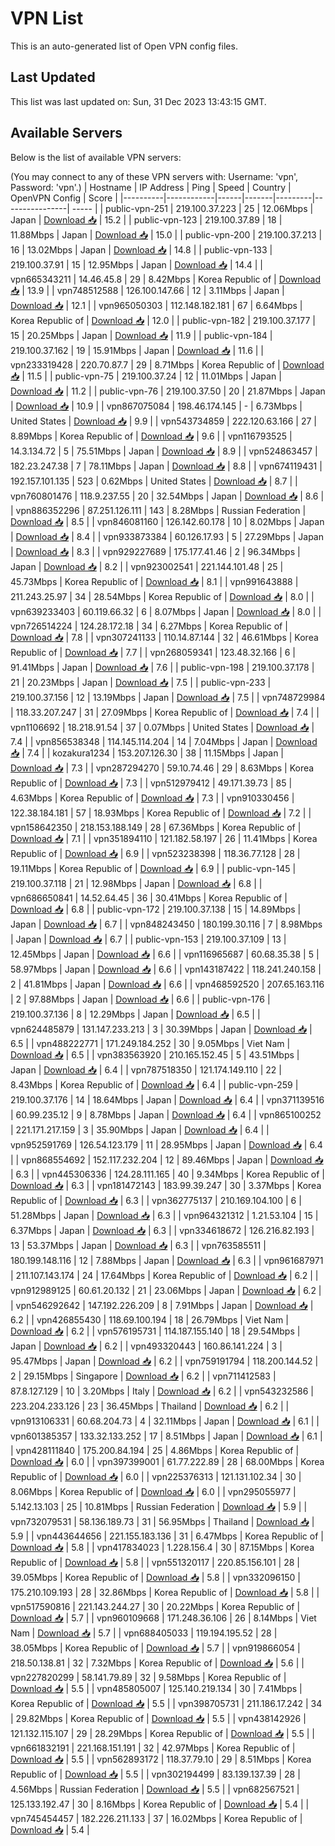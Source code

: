 # VPN List

This is an auto-generated list of Open VPN config files.

## Last Updated

This list was last updated on: Sun, 31 Dec 2023 13:43:15 GMT.

## Available Servers

Below is the list of available VPN servers:

(You may connect to any of these VPN servers with: Username: 'vpn', Password: 'vpn'.)
| Hostname | IP Address | Ping | Speed | Country | OpenVPN Config | Score |
|----------|------------|------|-------|---------|----------------| ----- |
| public-vpn-251 | 219.100.37.223 | 25 | 12.06Mbps | Japan | [Download 📥](./configs/server_0_JP.ovpn) | 15.2 |
| public-vpn-123 | 219.100.37.89 | 18 | 11.88Mbps | Japan | [Download 📥](./configs/server_1_JP.ovpn) | 15.0 |
| public-vpn-200 | 219.100.37.213 | 16 | 13.02Mbps | Japan | [Download 📥](./configs/server_2_JP.ovpn) | 14.8 |
| public-vpn-133 | 219.100.37.91 | 15 | 12.95Mbps | Japan | [Download 📥](./configs/server_3_JP.ovpn) | 14.4 |
| vpn665343211 | 14.46.45.8 | 29 | 8.42Mbps | Korea Republic of | [Download 📥](./configs/server_4_KR.ovpn) | 13.9 |
| vpn748512588 | 126.100.147.66 | 12 | 3.11Mbps | Japan | [Download 📥](./configs/server_5_JP.ovpn) | 12.1 |
| vpn965050303 | 112.148.182.181 | 67 | 6.64Mbps | Korea Republic of | [Download 📥](./configs/server_6_KR.ovpn) | 12.0 |
| public-vpn-182 | 219.100.37.177 | 15 | 20.25Mbps | Japan | [Download 📥](./configs/server_7_JP.ovpn) | 11.9 |
| public-vpn-184 | 219.100.37.162 | 19 | 15.91Mbps | Japan | [Download 📥](./configs/server_8_JP.ovpn) | 11.6 |
| vpn233319428 | 220.70.87.7 | 29 | 8.71Mbps | Korea Republic of | [Download 📥](./configs/server_9_KR.ovpn) | 11.5 |
| public-vpn-75 | 219.100.37.24 | 12 | 11.01Mbps | Japan | [Download 📥](./configs/server_10_JP.ovpn) | 11.2 |
| public-vpn-76 | 219.100.37.50 | 20 | 21.87Mbps | Japan | [Download 📥](./configs/server_11_JP.ovpn) | 10.9 |
| vpn867075084 | 198.46.174.145 | - | 6.73Mbps | United States | [Download 📥](./configs/server_12_US.ovpn) | 9.9 |
| vpn543734859 | 222.120.63.166 | 27 | 8.89Mbps | Korea Republic of | [Download 📥](./configs/server_13_KR.ovpn) | 9.6 |
| vpn116793525 | 14.3.134.72 | 5 | 75.51Mbps | Japan | [Download 📥](./configs/server_14_JP.ovpn) | 8.9 |
| vpn524863457 | 182.23.247.38 | 7 | 78.11Mbps | Japan | [Download 📥](./configs/server_15_JP.ovpn) | 8.8 |
| vpn674119431 | 192.157.101.135 | 523 | 0.62Mbps | United States | [Download 📥](./configs/server_16_US.ovpn) | 8.7 |
| vpn760801476 | 118.9.237.55 | 20 | 32.54Mbps | Japan | [Download 📥](./configs/server_17_JP.ovpn) | 8.6 |
| vpn886352296 | 87.251.126.111 | 143 | 8.28Mbps | Russian Federation | [Download 📥](./configs/server_18_RU.ovpn) | 8.5 |
| vpn846081160 | 126.142.60.178 | 10 | 8.02Mbps | Japan | [Download 📥](./configs/server_19_JP.ovpn) | 8.4 |
| vpn933873384 | 60.126.17.93 | 5 | 27.29Mbps | Japan | [Download 📥](./configs/server_20_JP.ovpn) | 8.3 |
| vpn929227689 | 175.177.41.46 | 2 | 96.34Mbps | Japan | [Download 📥](./configs/server_21_JP.ovpn) | 8.2 |
| vpn923002541 | 221.144.101.48 | 25 | 45.73Mbps | Korea Republic of | [Download 📥](./configs/server_22_KR.ovpn) | 8.1 |
| vpn991643888 | 211.243.25.97 | 34 | 28.54Mbps | Korea Republic of | [Download 📥](./configs/server_23_KR.ovpn) | 8.0 |
| vpn639233403 | 60.119.66.32 | 6 | 8.07Mbps | Japan | [Download 📥](./configs/server_24_JP.ovpn) | 8.0 |
| vpn726514224 | 124.28.172.18 | 34 | 6.27Mbps | Korea Republic of | [Download 📥](./configs/server_25_KR.ovpn) | 7.8 |
| vpn307241133 | 110.14.87.144 | 32 | 46.61Mbps | Korea Republic of | [Download 📥](./configs/server_26_KR.ovpn) | 7.7 |
| vpn268059341 | 123.48.32.166 | 6 | 91.41Mbps | Japan | [Download 📥](./configs/server_27_JP.ovpn) | 7.6 |
| public-vpn-198 | 219.100.37.178 | 21 | 20.23Mbps | Japan | [Download 📥](./configs/server_28_JP.ovpn) | 7.5 |
| public-vpn-233 | 219.100.37.156 | 12 | 13.19Mbps | Japan | [Download 📥](./configs/server_29_JP.ovpn) | 7.5 |
| vpn748729984 | 118.33.207.247 | 31 | 27.09Mbps | Korea Republic of | [Download 📥](./configs/server_30_KR.ovpn) | 7.4 |
| vpn1106692 | 18.218.91.54 | 37 | 0.07Mbps | United States | [Download 📥](./configs/server_31_US.ovpn) | 7.4 |
| vpn856538348 | 114.145.114.204 | 14 | 7.04Mbps | Japan | [Download 📥](./configs/server_32_JP.ovpn) | 7.4 |
| kozakura1234 | 153.207.126.30 | 38 | 11.15Mbps | Japan | [Download 📥](./configs/server_33_JP.ovpn) | 7.3 |
| vpn287294270 | 59.10.74.46 | 29 | 8.63Mbps | Korea Republic of | [Download 📥](./configs/server_34_KR.ovpn) | 7.3 |
| vpn512979412 | 49.171.39.73 | 85 | 4.63Mbps | Korea Republic of | [Download 📥](./configs/server_35_KR.ovpn) | 7.3 |
| vpn910330456 | 122.38.184.181 | 57 | 18.93Mbps | Korea Republic of | [Download 📥](./configs/server_36_KR.ovpn) | 7.2 |
| vpn158642350 | 218.153.188.149 | 28 | 67.36Mbps | Korea Republic of | [Download 📥](./configs/server_37_KR.ovpn) | 7.1 |
| vpn351894110 | 121.182.58.197 | 26 | 11.41Mbps | Korea Republic of | [Download 📥](./configs/server_38_KR.ovpn) | 6.9 |
| vpn523238398 | 118.36.77.128 | 28 | 19.11Mbps | Korea Republic of | [Download 📥](./configs/server_39_KR.ovpn) | 6.9 |
| public-vpn-145 | 219.100.37.118 | 21 | 12.98Mbps | Japan | [Download 📥](./configs/server_40_JP.ovpn) | 6.8 |
| vpn686650841 | 14.52.64.45 | 36 | 30.41Mbps | Korea Republic of | [Download 📥](./configs/server_41_KR.ovpn) | 6.8 |
| public-vpn-172 | 219.100.37.138 | 15 | 14.89Mbps | Japan | [Download 📥](./configs/server_42_JP.ovpn) | 6.7 |
| vpn848243450 | 180.199.30.116 | 7 | 8.98Mbps | Japan | [Download 📥](./configs/server_43_JP.ovpn) | 6.7 |
| public-vpn-153 | 219.100.37.109 | 13 | 12.45Mbps | Japan | [Download 📥](./configs/server_44_JP.ovpn) | 6.6 |
| vpn116965687 | 60.68.35.38 | 5 | 58.97Mbps | Japan | [Download 📥](./configs/server_45_JP.ovpn) | 6.6 |
| vpn143187422 | 118.241.240.158 | 2 | 41.81Mbps | Japan | [Download 📥](./configs/server_46_JP.ovpn) | 6.6 |
| vpn468592520 | 207.65.163.116 | 2 | 97.88Mbps | Japan | [Download 📥](./configs/server_47_JP.ovpn) | 6.6 |
| public-vpn-176 | 219.100.37.136 | 8 | 12.29Mbps | Japan | [Download 📥](./configs/server_48_JP.ovpn) | 6.5 |
| vpn624485879 | 131.147.233.213 | 3 | 30.39Mbps | Japan | [Download 📥](./configs/server_49_JP.ovpn) | 6.5 |
| vpn488222771 | 171.249.184.252 | 30 | 9.05Mbps | Viet Nam | [Download 📥](./configs/server_50_VN.ovpn) | 6.5 |
| vpn383563920 | 210.165.152.45 | 5 | 43.51Mbps | Japan | [Download 📥](./configs/server_51_JP.ovpn) | 6.4 |
| vpn787518350 | 121.174.149.110 | 22 | 8.43Mbps | Korea Republic of | [Download 📥](./configs/server_52_KR.ovpn) | 6.4 |
| public-vpn-259 | 219.100.37.176 | 14 | 18.64Mbps | Japan | [Download 📥](./configs/server_53_JP.ovpn) | 6.4 |
| vpn371139516 | 60.99.235.12 | 9 | 8.78Mbps | Japan | [Download 📥](./configs/server_54_JP.ovpn) | 6.4 |
| vpn865100252 | 221.171.217.159 | 3 | 35.90Mbps | Japan | [Download 📥](./configs/server_55_JP.ovpn) | 6.4 |
| vpn952591769 | 126.54.123.179 | 11 | 28.95Mbps | Japan | [Download 📥](./configs/server_56_JP.ovpn) | 6.4 |
| vpn868554692 | 152.117.232.204 | 12 | 89.46Mbps | Japan | [Download 📥](./configs/server_57_JP.ovpn) | 6.3 |
| vpn445306336 | 124.28.111.165 | 40 | 9.34Mbps | Korea Republic of | [Download 📥](./configs/server_58_KR.ovpn) | 6.3 |
| vpn181472143 | 183.99.39.247 | 30 | 3.37Mbps | Korea Republic of | [Download 📥](./configs/server_59_KR.ovpn) | 6.3 |
| vpn362775137 | 210.169.104.100 | 6 | 51.28Mbps | Japan | [Download 📥](./configs/server_60_JP.ovpn) | 6.3 |
| vpn964321312 | 1.21.53.104 | 15 | 6.37Mbps | Japan | [Download 📥](./configs/server_61_JP.ovpn) | 6.3 |
| vpn334618672 | 126.216.82.193 | 13 | 53.37Mbps | Japan | [Download 📥](./configs/server_62_JP.ovpn) | 6.3 |
| vpn763585511 | 180.199.148.116 | 12 | 7.88Mbps | Japan | [Download 📥](./configs/server_63_JP.ovpn) | 6.3 |
| vpn961687971 | 211.107.143.174 | 24 | 17.64Mbps | Korea Republic of | [Download 📥](./configs/server_64_KR.ovpn) | 6.2 |
| vpn912989125 | 60.61.20.132 | 21 | 23.06Mbps | Japan | [Download 📥](./configs/server_65_JP.ovpn) | 6.2 |
| vpn546292642 | 147.192.226.209 | 8 | 7.91Mbps | Japan | [Download 📥](./configs/server_66_JP.ovpn) | 6.2 |
| vpn426855430 | 118.69.100.194 | 18 | 26.79Mbps | Viet Nam | [Download 📥](./configs/server_67_VN.ovpn) | 6.2 |
| vpn576195731 | 114.187.155.140 | 18 | 29.54Mbps | Japan | [Download 📥](./configs/server_68_JP.ovpn) | 6.2 |
| vpn493320443 | 160.86.141.224 | 3 | 95.47Mbps | Japan | [Download 📥](./configs/server_69_JP.ovpn) | 6.2 |
| vpn759191794 | 118.200.144.52 | 2 | 29.15Mbps | Singapore | [Download 📥](./configs/server_70_SG.ovpn) | 6.2 |
| vpn711412583 | 87.8.127.129 | 10 | 3.20Mbps | Italy | [Download 📥](./configs/server_71_IT.ovpn) | 6.2 |
| vpn543232586 | 223.204.233.126 | 23 | 36.45Mbps | Thailand | [Download 📥](./configs/server_72_TH.ovpn) | 6.2 |
| vpn913106331 | 60.68.204.73 | 4 | 32.11Mbps | Japan | [Download 📥](./configs/server_73_JP.ovpn) | 6.1 |
| vpn601385357 | 133.32.133.252 | 17 | 8.51Mbps | Japan | [Download 📥](./configs/server_74_JP.ovpn) | 6.1 |
| vpn428111840 | 175.200.84.194 | 25 | 4.86Mbps | Korea Republic of | [Download 📥](./configs/server_75_KR.ovpn) | 6.0 |
| vpn397399001 | 61.77.222.89 | 28 | 68.00Mbps | Korea Republic of | [Download 📥](./configs/server_76_KR.ovpn) | 6.0 |
| vpn225376313 | 121.131.102.34 | 30 | 8.06Mbps | Korea Republic of | [Download 📥](./configs/server_77_KR.ovpn) | 6.0 |
| vpn295055977 | 5.142.13.103 | 25 | 10.81Mbps | Russian Federation | [Download 📥](./configs/server_78_RU.ovpn) | 5.9 |
| vpn732079531 | 58.136.189.73 | 31 | 56.95Mbps | Thailand | [Download 📥](./configs/server_79_TH.ovpn) | 5.9 |
| vpn443644656 | 221.155.183.136 | 31 | 6.47Mbps | Korea Republic of | [Download 📥](./configs/server_80_KR.ovpn) | 5.8 |
| vpn417834023 | 1.228.156.4 | 30 | 87.15Mbps | Korea Republic of | [Download 📥](./configs/server_81_KR.ovpn) | 5.8 |
| vpn551320117 | 220.85.156.101 | 28 | 39.05Mbps | Korea Republic of | [Download 📥](./configs/server_82_KR.ovpn) | 5.8 |
| vpn332096150 | 175.210.109.193 | 28 | 32.86Mbps | Korea Republic of | [Download 📥](./configs/server_83_KR.ovpn) | 5.8 |
| vpn517590816 | 221.143.244.27 | 30 | 20.22Mbps | Korea Republic of | [Download 📥](./configs/server_84_KR.ovpn) | 5.7 |
| vpn960109668 | 171.248.36.106 | 26 | 8.14Mbps | Viet Nam | [Download 📥](./configs/server_85_VN.ovpn) | 5.7 |
| vpn688405033 | 119.194.195.52 | 28 | 38.05Mbps | Korea Republic of | [Download 📥](./configs/server_86_KR.ovpn) | 5.7 |
| vpn919866054 | 218.50.138.81 | 32 | 7.32Mbps | Korea Republic of | [Download 📥](./configs/server_87_KR.ovpn) | 5.6 |
| vpn227820299 | 58.141.79.89 | 32 | 9.58Mbps | Korea Republic of | [Download 📥](./configs/server_88_KR.ovpn) | 5.5 |
| vpn485805007 | 125.140.219.134 | 30 | 7.41Mbps | Korea Republic of | [Download 📥](./configs/server_89_KR.ovpn) | 5.5 |
| vpn398705731 | 211.186.17.242 | 34 | 29.82Mbps | Korea Republic of | [Download 📥](./configs/server_90_KR.ovpn) | 5.5 |
| vpn438142926 | 121.132.115.107 | 29 | 28.29Mbps | Korea Republic of | [Download 📥](./configs/server_91_KR.ovpn) | 5.5 |
| vpn661832191 | 221.168.151.191 | 32 | 42.97Mbps | Korea Republic of | [Download 📥](./configs/server_92_KR.ovpn) | 5.5 |
| vpn562893172 | 118.37.79.10 | 29 | 8.51Mbps | Korea Republic of | [Download 📥](./configs/server_93_KR.ovpn) | 5.5 |
| vpn302194499 | 83.139.137.39 | 28 | 4.56Mbps | Russian Federation | [Download 📥](./configs/server_94_RU.ovpn) | 5.5 |
| vpn682567521 | 125.133.192.47 | 30 | 8.16Mbps | Korea Republic of | [Download 📥](./configs/server_95_KR.ovpn) | 5.4 |
| vpn745454457 | 182.226.211.133 | 37 | 16.02Mbps | Korea Republic of | [Download 📥](./configs/server_96_KR.ovpn) | 5.4 |
